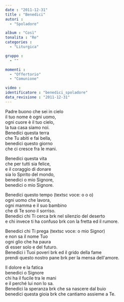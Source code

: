 ```yaml
---
date : "2011-12-31"
title : "Benedici"
autori : 
  - "Spoladore"

album : "Così"
tonalita : "Re"
categories : 
  - "Liturgica"

gruppo : 
  - ""

momenti : 
  - "Offertorio"
  - "Comunione"

video : 
identificatore : "benedici_spoladore"
data_revisione : "2011-12-31"
---
```

  
  
Padre buono che sei in cielo   
il tuo nome è ogni uomo,    
ogni cuore è il tuo cielo,   
la tua casa siamo noi.   
Benedici questa terra   
che Tu abiti e fai bella,    
benedici questo giorno   
che ci cresce fra le mani.   
  
  
Benedici questa vita   
che per tutti sia felice,   
e il coraggio di donare  
sia lo Spirito del mondo,  
benedici o mio Signore,  
benedici o mio Signore.    
  
  
  
Benedici questo tempo  (textsc voce: o o o)  
ogni uomo che lavora,   
ogni mamma e il suo bambino   
che di Te sono il sorriso.   
Benedici chi Ti cerca  brk nel silenzio del deserto   
e chi invece ti ha confuso  brk con la fretta ed il rumore.   
  
  
  
Benedici chi Ti prega  (textsc voce: o mio Signor)  
e non sa il nome Tuo   
ogni glio che ha paura   
di esser solo e del futuro.   
Benedici i Tuoi poveri  brk ed il grido della fame   
prendi questo nostro pane   brk per la mensa dell'amore.   
  
  
  
Il dolore e la fatica    
benedici o Signore   
chi ha il fucile tra le mani   
e il perché lui non lo sa.   
Benedici la speranza  brk che sa nascere dal buio   
benedici questa gioia  brk che cantiamo assieme a Te.   
  
  
  
  
  
  
  
  
  
  
  
